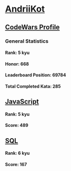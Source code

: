 # [AndriiKot](https://www.codewars.com/users/AndriiKot)
## [CodeWars Profile](https://www.codewars.com/users/AndriiKot)
### General Statistics
#### Rank: 5 kyu
#### Honor: 668
#### Leaderboard Position: 69784
#### Total Completed Kata: 285

## [JavaScript](https://github.com/AndriiKot/JavaScript__CodeWars)
#### Rank: 5 kyu
#### Score: 489

## [SQL](https://github.com/AndriiKot/SQL__CodeWars)
#### Rank: 6 kyu
#### Score: 167
